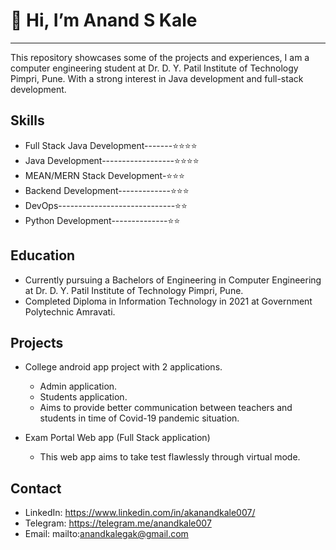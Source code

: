 # 👋 Hi, I’m Anand S Kale
------------------------------------------------------------------------------------------------------------------ 
This repository showcases some of the projects and experiences, 
I am a computer engineering student at Dr. D. Y. Patil Institute of Technology Pimpri, Pune. 
With a strong interest in Java development and full-stack development.

## Skills

- Full Stack Java Development-------⭐⭐⭐⭐
- Java Development------------------⭐⭐⭐⭐
- MEAN/MERN Stack Development-⭐⭐⭐
- Backend Development-------------⭐⭐⭐
- DevOps-----------------------------⭐⭐
- Python Development--------------⭐⭐

## Education

- Currently pursuing a Bachelors of Engineering in Computer Engineering at Dr. D. Y. Patil Institute of Technology Pimpri, Pune.
- Completed Diploma in Information Technology in 2021 at Government Polytechnic Amravati.

## Projects
- College android app project with 2 applications.
  - Admin application.
  - Students application.
  - Aims to provide better communication between teachers and students in time of Covid-19 pandemic situation.

- Exam Portal Web app (Full Stack application)
  - This web app aims to take test flawlessly through virtual mode.
## Contact
- LinkedIn: https://www.linkedin.com/in/akanandkale007/
- Telegram: https://telegram.me/anandkale007
- Email: mailto:anandkalegak@gmail.com






